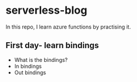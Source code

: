 # serverless-blog

In this repo, I learn azure functions by practising it.

## First day- learn bindings
- What is the bindings?
- In bindings
- Out bindings
